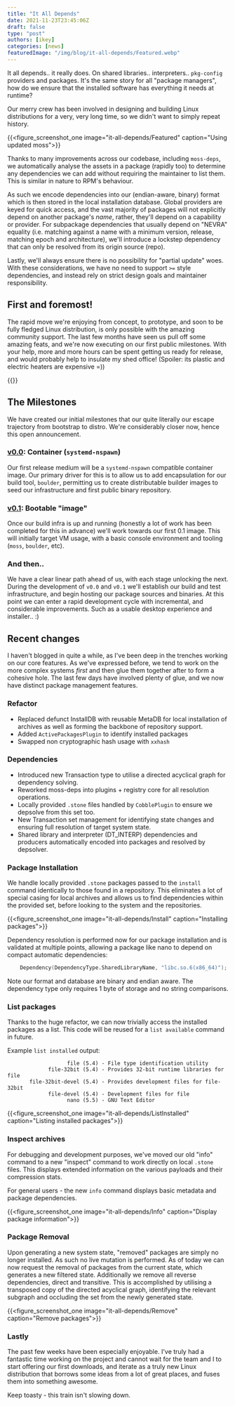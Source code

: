 ```yaml
---
title: "It All Depends"
date: 2021-11-23T23:45:06Z
draft: false
type: "post"
authors: [ikey]
categories: [news]
featuredImage: "/img/blog/it-all-depends/Featured.webp"
---
```


It all depends.. it really does. On shared libraries.. interpreters.. `pkg-config` providers
and packages. It's the same story for all "package managers", how do we ensure that the
installed software has everything it needs at runtime?

Our merry crew has been involved in designing and building Linux distributions for a very, very
long time, so we didn't want to simply repeat history.

<!--more-->

{{<figure_screenshot_one image="it-all-depends/Featured" caption="Using updated moss">}}


Thanks to many improvements across our codebase, including `moss-deps`, we automatically analyse
the assets in a package (rapidly too) to determine any dependencies we can add without requiring
the maintainer to list them. This is similar in nature to RPM's behaviour.

As such we encode dependencies into our (endian-aware, binary) format which is then stored in the
local installation database. Global providers are keyed for quick access, and the vast majority
of packages will not explicitly depend on another package's *name*, rather, they'll depend on
a capability or provider. For subpackage dependencies that usually depend on "NEVRA" equality
(i.e. matching against a name with a minimum version, release, matching epoch and architecture),
we'll introduce a lockstep dependency that can only be resolved from its origin source (repo).

Lastly, we'll always ensure there is no possibility for "partial update" woes. With these
considerations, we have no need to support `>=` style dependencies, and instead rely on
strict design goals and maintainer responsibility.

## First and foremost!

The rapid move we're enjoying from concept, to prototype, and soon to be fully fledged Linux distribution,
is only possible with the amazing community support. The last few months have seen us pull off some amazing
feats, and we're now executing on our first public milestones. With your help, more and more hours can be
spent getting us ready for release, and would probably help to insulate my shed office! (Spoiler: its
plastic and electric heaters are expensive =))

{{<oc>}}

## The Milestones

We have created our initial milestones that our quite literally our escape trajectory from
bootstrap to distro. We're considerably closer now, hence this open announcement.

### [v0.0](https://gitlab.com/groups/serpent-os/-/milestones/1]): Container (`systemd-nspawn`)

Our first release medium will be a `systemd-nspawn` compatible container image. Our primary
driver for this is to allow us to add encapsulation for our build tool, `boulder`, permitting
us to create distributable builder images to seed our infrastructure and first public binary
repository.

### [v0.1](https://gitlab.com/groups/serpent-os/-/milestones/2): Bootable "image"

Once our build infra is up and running (honestly a lot of work has been completed for this in
advance) we'll work towards our first 0.1 image. This will initially target VM usage, with
a basic console environment and tooling (`moss`, `boulder`, etc).

### And then..

We have a clear linear path ahead of us, with each stage unlocking the next. During the development
of `v0.0` and `v0.1` we'll establish our build and test infrastructure, and begin hosting our
package sources and binaries. At this point we can enter a rapid development cycle with
incremental, and considerable improvements. Such as a usable desktop experience and installer.. :)

## Recent changes

I haven't blogged in quite a while, as I've been deep in the trenches working on our core features.
As we've expressed before, we tend to work on the more complex systems *first* and then glue them
together after to form a cohesive hole. The last few days have involved plenty of glue, and we now
have distinct package management features.

### Refactor

 - Replaced defunct InstallDB with reusable MetaDB for local installation of archives as well as
   forming the backbone of repository support.
 - Added `ActivePackagesPlugin` to identify installed packages
 - Swapped non cryptographic hash usage with `xxhash`

### Dependencies

 - Introduced new Transaction type to utilise a directed acyclical graph for dependency solving.
 - Reworked moss-deps into plugins + registry core for all resolution operations.
 - Locally provided `.stone` files handled by `CobblePlugin` to ensure we depsolve from this
   set too.
 - New Transaction set management for identifying state changes and ensuring full resolution
   of target system state.
 - Shared library and interpreter (DT_INTERP) dependencies and producers automatically encoded
   into packages and resolved by depsolver.


### Package Installation

We handle locally provided `.stone` packages passed to the `install` command identically to
those found in a repository.  This eliminates a lot of special casing for local archives and
allows us to find dependencies within the provided set, before looking to the system and the
repositories.

{{<figure_screenshot_one image="it-all-depends/Install" caption="Installing packages">}}


Dependency resolution is performed now for our package installation and is validated at
multiple points, allowing a package like nano to depend on compact automatic dependencies:

```d
	Dependency(DependencyType.SharedLibraryName, "libc.so.6(x86_64)");
```

Note our format and database are binary and endian aware. The dependency type only requires
1 byte of storage and no string comparisons.

### List packages

Thanks to the huge refactor, we can now trivially access the installed packages as a list.
This code will be reused for a `list available` command in future.

Example `list installed` output:

```
                   file (5.4) - File type identification utility
             file-32bit (5.4) - Provides 32-bit runtime libraries for file
       file-32bit-devel (5.4) - Provides development files for file-32bit
             file-devel (5.4) - Development files for file
                   nano (5.5) - GNU Text Editor
```

{{<figure_screenshot_one image="it-all-depends/ListInstalled" caption="Listing installed packages">}}

### Inspect archives

For debugging and development purposes, we've moved our old "info" command to a new
"inspect" command to work directly on local `.stone` files. This displays extended
information on the various payloads and their compression stats.

For general users - the new `info` command displays basic metadata and package
dependencies.

{{<figure_screenshot_one image="it-all-depends/Info" caption="Display package information">}}


### Package Removal

Upon generating a new system state, "removed" packages are simply no longer installed. As such
no live mutation is performed. As of today we can now request the removal of packages from the
current state, which generates a new filtered state. Additionally we remove all reverse dependencies,
direct and transitive. This is accomplished by utilising a transposed copy of the directed acyclical
graph, identifying the relevant subgraph and occluding the set from the newly generated state.


{{<figure_screenshot_one image="it-all-depends/Remove" caption="Remove packages">}}

### Lastly

The past few weeks have been especially enjoyable. I've truly had a fantastic time working on the project
and cannot wait for the team and I to start offering our first downloads, and iterate as a truly new
Linux distribution that borrows some ideas from a lot of great places, and fuses them into something
awesome.

Keep toasty - this train isn't slowing down.
